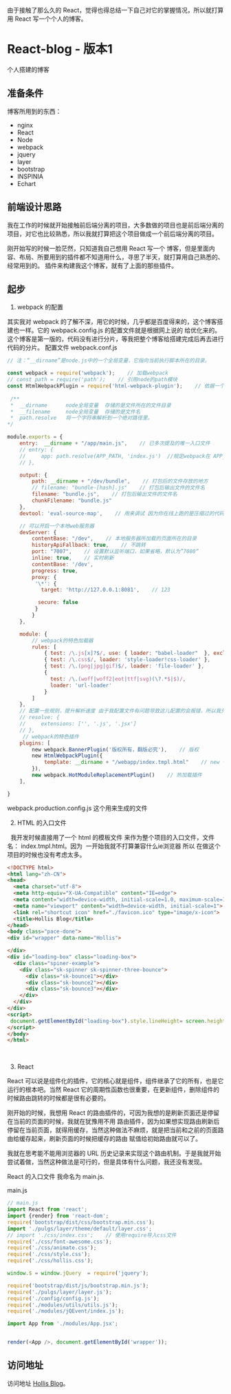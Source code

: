 由于接触了那么久的 React，觉得也得总结一下自己对它的掌握情况，所以就打算用 React 写一个个人的博客。

# React-blog - 版本1

个人搭建的博客

## 准备条件

博客所用到的东西：
- nginx
- React
- Node
- webpack
- jquery
- layer
- bootstrap
- INSPINIA
- Echart

## 前端设计思路

我在工作的时候就开始接触前后端分离的项目，大多数做的项目也是前后端分离的项目，对它也比较熟悉，所以我就打算把这个项目做成一个前后端分离的项目。

刚开始写的时候一脸茫然，只知道我自己想用 React 写一个 博客，但是里面内容、布局、所要用到的插件都不知道用什么，寻思了半天，就打算用自己熟悉的、经常用到的。
插件来构建我这个博客，就有了上面的那些插件。

## 起步

1. webpack 的配置

其实我对 webpack 的了解不深，用它的时候，几乎都是百度得来的，这个博客搭建也一样。它的 webpack.config.js 的配置文件就是根据网上说的 给优化来的。这个博客是第一版的，代码没有进行分片，等我把整个博客给搭建完成后再去进行代码的分片。
配置文件 webpack.conf.js

```js
// 注：“__dirname”是node.js中的一个全局变量，它指向当前执行脚本所在的目录。

const webpack = require('webpack');    // 加载webpack
// const path = require('path');    // 引用node的path模块
const HtmlWebpackPlugin = require('html-webpack-plugin');    // 依据一个简单的index.html模板，生成一个自动引用你打包后的JS文件的新index.html
 
 /**
 *  __dirname      node全局变量  存储的是文件所在的文件目录
 *  __filename     node全局变量  存储的是文件名
 *  path.resolve   将一个字符串解析到一个绝对路径里。
*/

module.exports = {
	entry:  __dirname + "/app/main.js",    // 已多次提及的唯一入口文件
    // entry: {
    //     app: path.resolve(APP_PATH, 'index.js')  //规定webpack在 APP_PATH 的idnex.js 文件开始打包
    // },

	output: {
		path: __dirname + "/dev/bundle",    // 打包后的文件存放的地方
        // filename: "bundle-[hash].js"    // 打包后输出文件的文件名
		filename: "bundle.js",    // 打包后输出文件的文件名
        chunkFilename: "bundle.js"
	},
	devtool: 'eval-source-map',    // 用来调试 因为你在线上跑的是压缩过的代码，看不到具体错误，这个方法是让源代码和压缩代码产生映射，方便快速的定位到指定你的文件，

    // 可以开启一个本地web服务器
	devServer: {
		contentBase: "/dev",    // 本地服务器所加载的页面所在的目录
		historyApiFallback: true,    // 不跳转
		port: "7007",    // 设置默认监听端口，如果省略，默认为”7080“
		inline: true,    // 实时刷新
        contentBase: '/dev',
        progress: true,
        proxy: {
         '\*': {
           target: 'http://127.0.0.1:8081',    // 123

          secure: false
         }
        }
	},

	module: {
        // webpack的特色加载器
        rules: [
            { test: /\.js[x]?$/, use: { loader: "babel-loader"  }, exclude: /node_modules/ },
            { test: /\.css$/, loader: 'style-loader!css-loader' },
            { test: /\.(png|jpg|gif)$/, loader: 'file-loader' },
            {
              test: /\.(woff|woff2|eot|ttf|svg)(\?.*$|$)/,
              loader: 'url-loader'
            }
        ]
    },
    // 配置一些规则，提升解析速度 由于我配置文件有问题导致这儿配置的会报错，所以我先注释掉
    // resolve: {
    //     extensions: ['', '.js', '.jsx']
    // },
     // webpack的特色插件
    plugins: [
        new webpack.BannerPlugin('版权所有，翻版必究'),    // 版权
        new HtmlWebpackPlugin({
            template: __dirname + "/webapp/index.tmpl.html"    // new 一个这个插件的实例，并传入相关的参数
        }),
        new webpack.HotModuleReplacementPlugin()    // 热加载插件
    ],

}

```


webpack.production.config.js
这个用来生成的文件


2. HTML 的入口文件

   我开发时候直接用了一个 html 的模板文件 来作为整个项目的入口文件，文件名： index.tmpl.html。因为
  一开始我就不打算兼容什么ie浏览器 所以 在做这个项目的时候也没有考虑太多。
  
  
```html
<!DOCTYPE html>
<html lang="zh-CN">
<head>
  <meta charset="utf-8">
  <meta http-equiv="X-UA-Compatible" content="IE=edge">
  <meta content="width=device-width, initial-scale=1.0, maximum-scale=1.0, user-scalable=0;" name="viewport" />
  <meta name="viewport" content="width=device-width, initial-scale=1">
  <link rel="shortcut icon" href="./favicon.ico" type="image/x-icon">
  <title>Hollis Blog</title>
</head>
<body class="pace-done">
<div id="wrapper" data-name="Hollis">

</div>
<div id="loading-box" class="loading-box">
  <div class="spiner-example">
    <div class="sk-spinner sk-spinner-three-bounce">
      <div class="sk-bounce1"></div>
      <div class="sk-bounce2"></div>
      <div class="sk-bounce3"></div>
    </div>
  </div>
</div>
<script>
 document.getElementById("loading-box").style.lineHeight= screen.height +'px';
</script>
</body>
</html>
```
   
   

3. React 

React 可以说是组件化的插件，它的核心就是组件，组件继承了它的所有，也是它运行的根本吧。当然 React 它的周期性函数也很重要，在更新组件，删除组件的时候路由跳转的时候都是很有必要的。

刚开始的时候，我想用 React 的路由插件的，可因为我想的是刷新页面还是停留在当前的页面的时候，我就在犹豫用不用 路由插件，因为如果想实现路由刷新后停留在当前页面，就得用缓存，当然这种做法不麻烦，就是把当前和之前的页面路由给缓存起来，刷新页面的时候把缓存的路由 赋值给初始路由就可以了。

我就在思考能不能用浏览器的 URL 历史记录来实现这个路由机制。于是我就开始尝试着做，当然这种做法是可行的，但是具体有什么问题，我还没有发现。

React 的入口文件 我命名为  main.js.

main.js
```js
// main.js
import React from 'react';
import {render} from 'react-dom';
require('bootstrap/dist/css/bootstrap.min.css');
import './pulgs/layer/theme/default/layer.css';
// import './css/index.css';    // 使用require导入css文件
require('./css/font-awesome.css');
require('./css/animate.css');
require('./css/style.css');
require('./css/hollis.css');

window.$ = window.jQuery  = require('jquery');

require('bootstrap/dist/js/bootstrap.min.js');
require('./pulgs/layer/layer.js');
require('./config/config.js');
require('./modules/utils/utils.js');
require('./modules/jQEvent/index.js');

import App from './modules/App.jsx';


render(<App />, document.getElementById('wrapper'));

```










## 访问地址

访问地址 [Hollis Blog](http://blog.yangjialei.com)。
